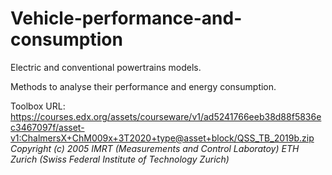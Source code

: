# Vehicle-performance-and-consumption
Electric and conventional powertrains models.

Methods to analyse their performance and energy consumption.

Toolbox URL: https://courses.edx.org/assets/courseware/v1/ad5241766eeb38d88f5836ec3467097f/asset-v1:ChalmersX+ChM009x+3T2020+type@asset+block/QSS_TB_2019b.zip
*Copyright (c) 2005 IMRT (Measurements and Control Laboratoy) ETH Zurich (Swiss Federal Institute of Technology Zurich)*
